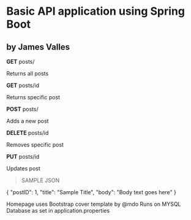 
Basic API application using Spring Boot
=======================================

by James Valles
--------------

**GET** posts/

Returns all posts

**GET** posts/id 

Returns specific post

**POST** posts/ 

Adds a new post

**DELETE** posts/id 

Removes specific post

**PUT** posts/id 

Updates post

>SAMPLE JSON

{
"postID": 1,
"title": "Sample Title",
"body": "Body text goes here"
}

Homepage uses Bootstrap cover template by @mdo
Runs on MYSQL Database as set in application.properties